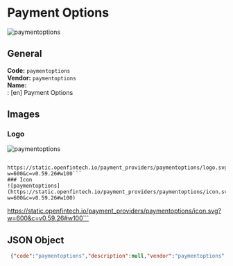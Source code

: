 # Payment Options 
![paymentoptions](https://static.openfintech.io/payment_providers/paymentoptions/logo.svg?w=600&c=v0.59.26#w100)  
## General 
**Code:** `paymentoptions`  
**Vendor:** `paymentoptions`  
**Name:**  
:	[en] Payment Options  
## Images 
### Logo 
![paymentoptions](https://static.openfintech.io/payment_providers/paymentoptions/logo.svg?w=600&c=v0.59.26#w100)  
```
 https://static.openfintech.io/payment_providers/paymentoptions/logo.svg?w=600&c=v0.59.26#w100```  
### Icon 
![paymentoptions](https://static.openfintech.io/payment_providers/paymentoptions/icon.svg?w=600&c=v0.59.26#w100)  
```
 https://static.openfintech.io/payment_providers/paymentoptions/icon.svg?w=600&c=v0.59.26#w100```  
## JSON Object 
```json
 {"code":"paymentoptions","description":null,"vendor":"paymentoptions","categories":null,"countries":null,"payment_method":null,"payout_method":null,"metadata":{"about_payments_code":"paymentoptions"},"name":{"en":"Payment Options"}}```  
